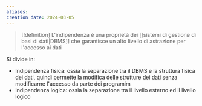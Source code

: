 ```yaml
---
aliases: 
creation date: 2024-03-05
---
```


>[!definition]
>L'indipendenza è una proprietà dei [[sistemi di gestione di basi di dati|DBMS]] che garantisce un alto livello di astrazione per l'accesso ai dati
>

Si divide in:
- Indipendenza fisica: ossia la separazione tra il DBMS e la struttura fisica dei dati, quindi permette la modifica delle strutture dei dati senza modificarne l'accesso da parte dei programim
- Indipendenza logica: ossia la separazione tra il livello esterno ed il livello logico